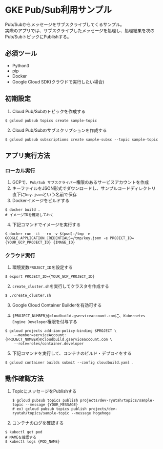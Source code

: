 # GKE Pub/Sub利用サンプル
Pub/Subからメッセージをサブスクライブしてくるサンプル。  
実際のアプリでは、サブスクライブしたメッセージを処理し、処理結果を次のPub/SubトピックにPublishする。

## 必須ツール
* Python3
* pip
* Docker
* Google Cloud SDK(クラウドで実行したい場合)


## 初期設定
1. Cloud Pub/Subのトピックを作成する  
  ```console
  $ gcloud pubsub topics create sample-topic
  ```

2. Cloud Pub/Subのサブスクリプションを作成する  
  ```console
  $ gcloud pubsub subscriptions create sample-subsc --topic sample-topic
  ```


## アプリ実行方法
### ローカル実行
1. GCPで、`Pub/Sub サブスクライバー`権限のあるサービスアカウントを作成
2. キーファイルをJSON形式でダウンロードし、サンプルコードディレクトリ直下に`key.json`という名前で保存
3. Dockerイメージをビルドする  
  ```console
  $ docker build .
  # イメージIDを確認しておく
  ```

4. 下記コマンドでイメージを実行する  
  ```console
  $ docker run -it --rm -v $(pwd):/tmp -e GOOGLE_APPLICATION_CREDENTIALS=/tmp/key.json -e PROJECT_ID={YOUR_GCP_PROJECT_ID} {IMAGE_ID}
  ```


### クラウド実行
1. 環境変数`PROJECT_ID`を設定する  
  ```console
  $ export PROJECT_ID={YOUR_GCP_PROJECT_ID}
  ```

2. `create_cluster.sh`を実行してクラスタを作成する  
  ```console
  $ ./create_cluster.sh
  ```

3. Google Cloud Container Builderを有効可する

4. `{PROJECT_NUMBER}@cloudbuild.gserviceaccount.com`に、`Kubernetes Engine Developer`権限を付与する  
  ```consle
  $ gcloud projects add-iam-policy-binding $PROJECT \
      --member=serviceAccount:{PROJECT_NUMBER}@cloudbuild.gserviceaccount.com \
      --role=roles/container.developer
  ```

5. 下記コマンドを実行して、コンテナのビルド・デプロイをする  
  ```console
  $ gcloud container builds submit --config cloudbuild.yaml .
  ```


## 動作確認方法
1. TopicにメッセージをPublishする  
   ```console
   $ gcloud pubsub topics publish projects/dev-ryutah/topics/sample-topic --message {YOUR_MESSAGE}
   # ex) gcloud pubsub topics publish projects/dev-ryutah/topics/sample-topic --message hogehoge
   ```

2. コンテナのログを確認する
  ```console
  $ kubectl get pod
  # NAMEを確認する
  $ kubectl logs {POD_NAME}
  ```
